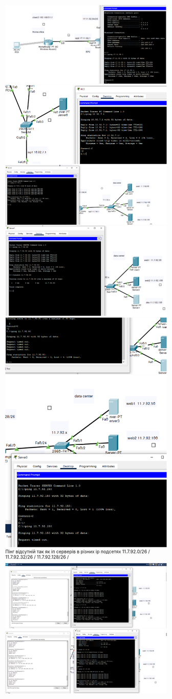 ![alt text](/m1/task3.2/screenshots/1.png "Описание будет тут")
![alt text](/m1/task3.2/screenshots/2.png "Описание будет тут")
![alt text](/m1/task3.2/screenshots/3.png "Описание будет тут")
![alt text](/m1/task3.2/screenshots/4.png "Описание будет тут")
![alt text](/m1/task3.2/screenshots/5.png "Описание будет тут")
![alt text](/m1/task3.2/screenshots/6a.png "Описание будет тут")
Пінг відсутній так як іп серверів в різних ip подсетях
11.7.92.0/26 /
11.7.92.32/26 / 
11.7.92.128/26 / 
![alt text](/m1/task3.2/screenshots/7.png "Описание будет тут")
![alt text](/m1/task3.2/screenshots/8.png "Описание будет тут")
